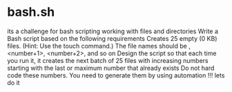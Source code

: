 # bash.sh
its a challenge for bash scripting working with files and directories
Write a Bash script based on the following requirements
Creates 25 empty (0 KB) files. (Hint: Use the touch command.)
The file names should be <yourName><number>, <yourName><number+1>, <yourName><number+2>, and so on
Design the script so that each time you run it, it creates the next batch of 25 files with increasing numbers starting with the last or maximum number that already exists
Do not hard code these numbers. You need to generate them by using automation !!! lets do it
